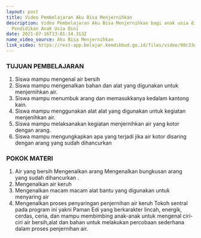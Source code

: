 ```yaml
---
layout: post
title: Video Pembelajaran Aku Bisa Menjernihkan
description: Video Pembelajaran Aku Bisa Menjernihkan bagi anak usia dini/
  Pendidikan Anak Usia Dini
date: 2021-07-16T13:01:14.313Z
name_video_source: Aku Bisa Menjernihkan
link_video: https://rest-app.belajar.kemdikbud.go.id/files/video/90c33e78982c4e4597d497145f29c013.mp4
---
```

### TUJUAN PEMBELAJARAN
1. Siswa mampu mengenal air bersih 
2. Siswa mampu mengenalkan bahan dan alat yang digunakan untuk menjernihkan air. 
3. Siswa mampu menumbuk arang dan memasukkanya kedalam kantong kain. 
4. Siswa mampu menggunakan alat alat yang digunakan untuk kegiatan menjenihkan air. 
5. Siswa mampu melaksanakan kegiatan menjernihkan air yang kotor dengan arang. 
6. Siswa mampu mengungkapkan apa yang terjadi jika air kotor disaring dengan arang yang sudah dihancurkan 

### POKOK MATERI
1. Air yang bersih Mengenalkan arang Mengenalkan bungkusan arang yang sudah dihancurkan . 
2. Mengenalkan air keruh 
3. Mengenalkan macam macam alat bantu yang digunakan untuk menyaring air 
4. Mengenalkan proses penyaringan penjernihan air keruh Tokoh sentral pada program ini yakni Paman Edi yang berkarakter lincah, energik, cerdas, ceria, dan mampu membimbing anak-anak untuk mengenal ciri-ciri air bersih,alat dan bahan untuk melakukan percobaan sederhana dalam proses penjernihan air.